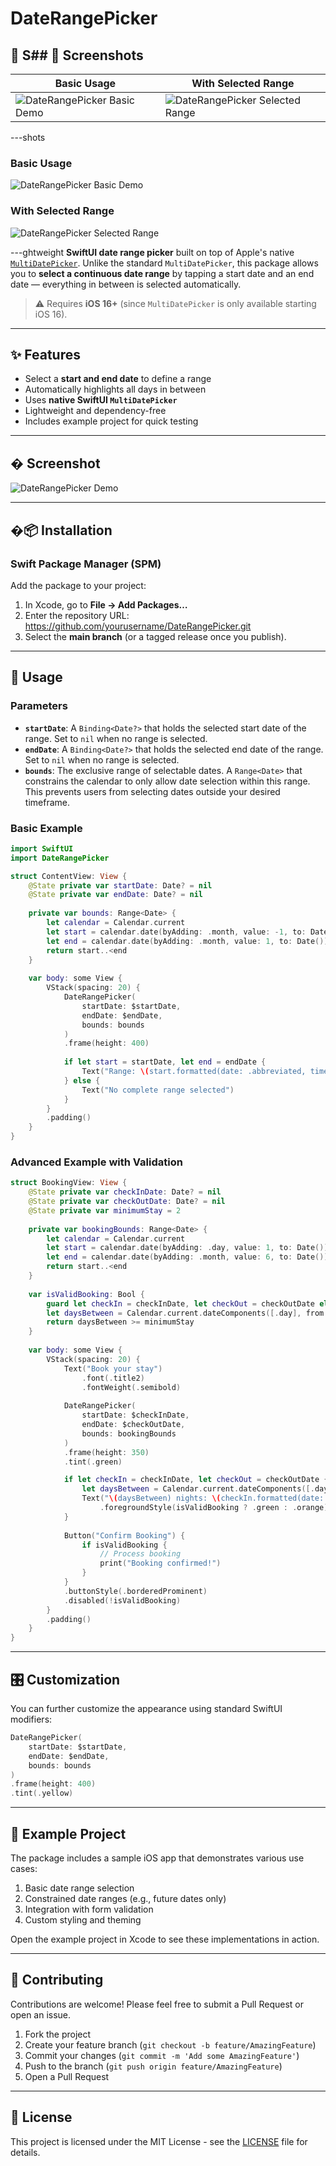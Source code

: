 # DateRangePicker
## 📸 S## 📸 Screenshots

| Basic Usage | With Selected Range |
|-------------|---------------------|
| ![DateRangePicker Basic Demo](screenshots/demo1.png) | ![DateRangePicker Selected Range](screenshots/demo2.png) |

---shots

### Basic Usage
![DateRangePicker Basic Demo](screenshots/demo1.png)

### With Selected Range
![DateRangePicker Selected Range](screenshots/demo2.png)

---ghtweight **SwiftUI date range picker** built on top of Apple's native [`MultiDatePicker`](https://developer.apple.com/documentation/swiftui/multidatepicker).
Unlike the standard `MultiDatePicker`, this package allows you to **select a continuous date range** by tapping a start date and an end date — everything in between is selected automatically.

> ⚠️ Requires **iOS 16+** (since `MultiDatePicker` is only available starting iOS 16).

---

## ✨ Features
- Select a **start and end date** to define a range
- Automatically highlights all days in between
- Uses **native SwiftUI `MultiDatePicker`**
- Lightweight and dependency-free
- Includes example project for quick testing

---

## � Screenshot

![DateRangePicker Demo](screenshots/demo.png)

---

## �📦 Installation

### Swift Package Manager (SPM)
Add the package to your project:

1. In Xcode, go to **File → Add Packages…**
2. Enter the repository URL: https://github.com/yourusername/DateRangePicker.git
3. Select the **main branch** (or a tagged release once you publish).

---

## 🚀 Usage

### Parameters
- **`startDate`**: A `Binding<Date?>` that holds the selected start date of the range. Set to `nil` when no range is selected.
- **`endDate`**: A `Binding<Date?>` that holds the selected end date of the range. Set to `nil` when no range is selected.
- **`bounds`**: The exclusive range of selectable dates. A `Range<Date>` that constrains the calendar to only allow date selection within this range. This prevents users from selecting dates outside your desired timeframe.

### Basic Example

```swift
import SwiftUI
import DateRangePicker

struct ContentView: View {
    @State private var startDate: Date? = nil
    @State private var endDate: Date? = nil
    
    private var bounds: Range<Date> {
        let calendar = Calendar.current
        let start = calendar.date(byAdding: .month, value: -1, to: Date())!
        let end = calendar.date(byAdding: .month, value: 1, to: Date())!
        return start..<end
    }
    
    var body: some View {
        VStack(spacing: 20) {
            DateRangePicker(
                startDate: $startDate,
                endDate: $endDate,
                bounds: bounds
            )
            .frame(height: 400)
            
            if let start = startDate, let end = endDate {
                Text("Range: \(start.formatted(date: .abbreviated, time: .omitted)) → \(end.formatted(date: .abbreviated, time: .omitted))")
            } else {
                Text("No complete range selected")
            }
        }
        .padding()
    }
}
```

### Advanced Example with Validation

```swift
struct BookingView: View {
    @State private var checkInDate: Date? = nil
    @State private var checkOutDate: Date? = nil
    @State private var minimumStay = 2
    
    private var bookingBounds: Range<Date> {
        let calendar = Calendar.current
        let start = calendar.date(byAdding: .day, value: 1, to: Date())! // Tomorrow onwards
        let end = calendar.date(byAdding: .month, value: 6, to: Date())! // 6 months from now
        return start..<end
    }
    
    var isValidBooking: Bool {
        guard let checkIn = checkInDate, let checkOut = checkOutDate else { return false }
        let daysBetween = Calendar.current.dateComponents([.day], from: checkIn, to: checkOut).day ?? 0
        return daysBetween >= minimumStay
    }
    
    var body: some View {
        VStack(spacing: 20) {
            Text("Book your stay")
                .font(.title2)
                .fontWeight(.semibold)
            
            DateRangePicker(
                startDate: $checkInDate,
                endDate: $checkOutDate,
                bounds: bookingBounds
            )
            .frame(height: 350)
            .tint(.green)

            if let checkIn = checkInDate, let checkOut = checkOutDate {
                let daysBetween = Calendar.current.dateComponents([.day], from: checkIn, to: checkOut).day ?? 0
                Text("\(daysBetween) nights: \(checkIn.formatted(date: .abbreviated, time: .omitted)) - \(checkOut.formatted(date: .abbreviated, time: .omitted))")
                    .foregroundStyle(isValidBooking ? .green : .orange)
            }
            
            Button("Confirm Booking") {
                if isValidBooking {
                    // Process booking
                    print("Booking confirmed!")
                }
            }
            .buttonStyle(.borderedProminent)
            .disabled(!isValidBooking)
        }
        .padding()
    }
}
```

---

## 🎛 Customization

You can further customize the appearance using standard SwiftUI modifiers:

```swift
DateRangePicker(
    startDate: $startDate,
    endDate: $endDate,
    bounds: bounds
)
.frame(height: 400)
.tint(.yellow)
```

---

## 📱 Example Project

The package includes a sample iOS app that demonstrates various use cases:

1. Basic date range selection
2. Constrained date ranges (e.g., future dates only)
3. Integration with form validation
4. Custom styling and theming

Open the example project in Xcode to see these implementations in action.

---

## 🤝 Contributing

Contributions are welcome! Please feel free to submit a Pull Request or open an issue.

1. Fork the project
2. Create your feature branch (`git checkout -b feature/AmazingFeature`)
3. Commit your changes (`git commit -m 'Add some AmazingFeature'`)
4. Push to the branch (`git push origin feature/AmazingFeature`)
5. Open a Pull Request

---

## 📄 License

This project is licensed under the MIT License - see the [LICENSE](LICENSE) file for details.
